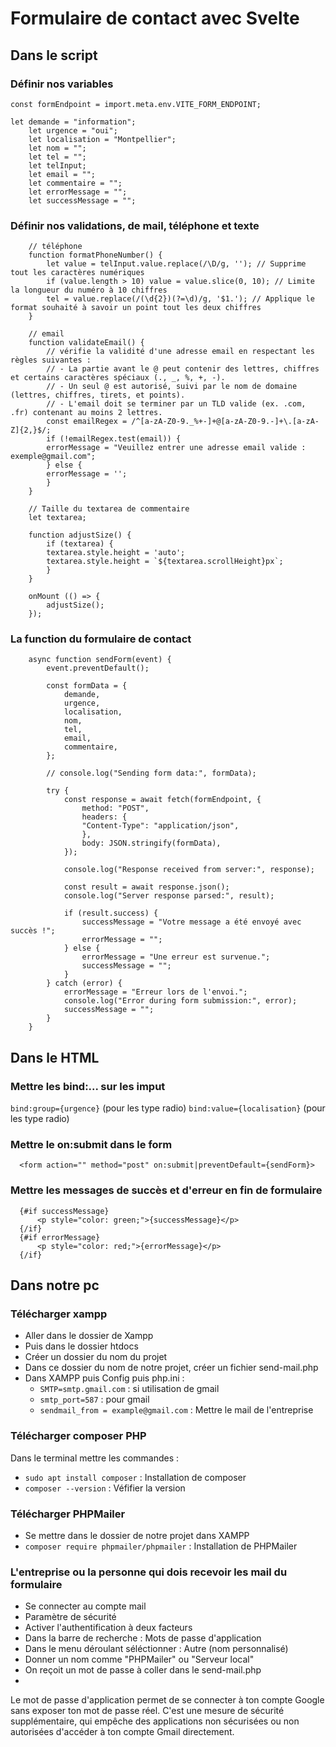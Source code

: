 # Formulaire  de contact avec Svelte

## Dans le script 

### Définir nos variables

```svelte
const formEndpoint = import.meta.env.VITE_FORM_ENDPOINT;

let demande = "information";
    let urgence = "oui";
    let localisation = "Montpellier";
    let nom = "";
    let tel = "";
    let telInput;
    let email = "";
    let commentaire = "";
    let errorMessage = "";
    let successMessage = "";
```

### Définir nos validations, de mail, téléphone et texte

```svelte
    // téléphone
    function formatPhoneNumber() {
        let value = telInput.value.replace(/\D/g, ''); // Supprime tout les caractères numériques
        if (value.length > 10) value = value.slice(0, 10); // Limite la longueur du numéro à 10 chiffres
        tel = value.replace(/(\d{2})(?=\d)/g, '$1.'); // Applique le format souhaité à savoir un point tout les deux chiffres
    }

    // email
    function validateEmail() {
        // vérifie la validité d'une adresse email en respectant les règles suivantes :
        // - La partie avant le @ peut contenir des lettres, chiffres et certains caractères spéciaux (., _, %, +, -).
        // - Un seul @ est autorisé, suivi par le nom de domaine (lettres, chiffres, tirets, et points).
        // - L'email doit se terminer par un TLD valide (ex. .com, .fr) contenant au moins 2 lettres.
        const emailRegex = /^[a-zA-Z0-9._%+-]+@[a-zA-Z0-9.-]+\.[a-zA-Z]{2,}$/;
        if (!emailRegex.test(email)) {
        errorMessage = "Veuillez entrer une adresse email valide : exemple@gmail.com";
        } else {
        errorMessage = '';
        }
    }

    // Taille du textarea de commentaire
    let textarea;

    function adjustSize() {
        if (textarea) {
        textarea.style.height = 'auto';
        textarea.style.height = `${textarea.scrollHeight}px`;
        }
    }

    onMount (() => {
        adjustSize();
    });
```

### La function du formulaire de contact

```svelte
    async function sendForm(event) {
        event.preventDefault();

        const formData = {
            demande,
            urgence,
            localisation,
            nom,
            tel,
            email,
            commentaire,
        };

        // console.log("Sending form data:", formData);
        
        try {
            const response = await fetch(formEndpoint, {
                method: "POST",
                headers: {
                "Content-Type": "application/json",
                },
                body: JSON.stringify(formData),
            });

            console.log("Response received from server:", response);

            const result = await response.json();
            console.log("Server response parsed:", result);

            if (result.success) {
                successMessage = "Votre message a été envoyé avec succès !";
                errorMessage = "";
            } else {
                errorMessage = "Une erreur est survenue.";
                successMessage = "";
            }
        } catch (error) {
            errorMessage = "Erreur lors de l'envoi.";
            console.log("Error during form submission:", error);
            successMessage = "";
        }
    }
```

## Dans le HTML 

### Mettre les bind:... sur les imput

```bind:group={urgence}``` (pour les type radio)
```bind:value={localisation}``` (pour les type radio)

### Mettre le on:submit dans le form

``` Svelte
  <form action="" method="post" on:submit|preventDefault={sendForm}>
```

### Mettre les messages  de succès et d'erreur en fin de formulaire

``` Svelte
  {#if successMessage}
      <p style="color: green;">{successMessage}</p>
  {/if}
  {#if errorMessage}
      <p style="color: red;">{errorMessage}</p>
  {/if}
```

## Dans notre pc

### Télécharger xampp

- Aller dans le dossier de Xampp
- Puis dans le dossier htdocs
- Créer un dossier du nom du projet
- Dans ce dossier du nom de notre projet, créer un fichier send-mail.php
- Dans XAMPP puis Config  puis php.ini  :
  -  ```SMTP=smtp.gmail.com``` : si utilisation de gmail
  -  ```smtp_port=587``` : pour gmail
  -  ```sendmail_from = example@gmail.com``` : Mettre le mail de l'entreprise

### Télécharger composer PHP

Dans le terminal mettre les commandes :
-   ```sudo apt install composer``` : Installation de composer
-   ```composer --version``` : Véfifier la version

### Télécharger PHPMailer

- Se mettre dans le dossier de notre projet dans XAMPP
- ```composer require phpmailer/phpmailer``` : Installation de PHPMailer

### L'entreprise ou la personne qui dois recevoir les mail du formulaire

- Se connecter au compte mail
- Paramètre de  sécurité
- Activer l'authentification à deux facteurs
- Dans la barre de recherche : Mots de passe d'application
- Dans le menu déroulant séléctionner : Autre (nom personnalisé)
- Donner un nom comme "PHPMailer" ou "Serveur local"
- On reçoit un mot de passe à coller dans le send-mail.php
- 
Le mot de passe d'application permet de se connecter à ton compte Google sans exposer ton mot de passe réel. C'est une mesure de sécurité supplémentaire, qui empêche des applications non sécurisées ou non autorisées d'accéder à ton compte Gmail directement.
